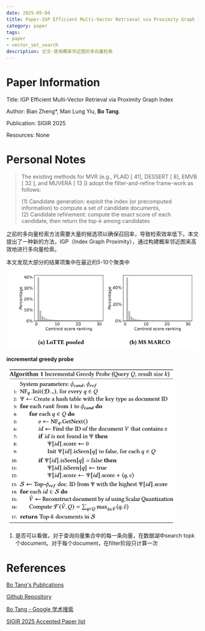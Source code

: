 ```yaml
---
date: 2025-05-04
title: Paper-IGP Efficient Multi-Vector Retrieval via Proximity Graph Index
category: paper
tags:
- paper
- vector_set_search
description: 论文-使用概率邻近图的多向量检索
---
```


# Paper Information

Title: IGP Efficient Multi-Vector Retrieval via Proximity Graph Index

Author: Bian Zheng*, Man Lung Yiu, **Bo Tang**.

Publication: SIGIR 2025

Resources: None

# Personal Notes

> The existing methods for MVR (e.g., PLAID [ 41], DESSERT [ 8], EMVB [ 32 ], and MUVERA [ 13 ]) adopt the filter-and-refine frame-work as follows:
>
> (1) Candidate generation: exploit the index (or precomputed information) to compute a set of candidate documents, <br>
> (2) Candidate refinement: compute the exact score of each candidate, then return the top-𝑘 among candidates

之前的多向量检索方法需要大量的候选项以确保召回率，导致检索效率低下。本文提出了一种新的方法，IGP（Index Graph Proximity），通过构建概率邻近图来高效地进行多向量检索。

本文发现大部分的结果项集中在最近的5-10个聚类中

![image-20250619142658556](https://raw.githubusercontent.com/ee-wizard/ee-wizard/res/images/20250619142700505.png)

**incremental greedy probe**

<img src="https://raw.githubusercontent.com/ee-wizard/ee-wizard/res/images/20250619142904947.png" alt="image-20250619142903395" style="zoom:67%;" />

1. 是否可以看做，对于查询向量集合中的每一条向量，在数据湖中search topk个document。对于每个document，在filter阶段只计算一次

# References

[Bo Tang's Publications](https://acm.sustech.edu.cn/btang/pub.html)

[Github Repository](https://github.com/DBGroup-SUSTech/multi-vector-retrieval)

[‪Bo Tang‬ - ‪Google 学术搜索‬](https://scholar.google.com/citations?hl=zh-CN&user=og0Jsq4AAAAJ&view_op=list_works&sortby=pubdate)

[SIGIR 2025 Accepted Paper list](https://sigir2025.dei.unipd.it/accepted-papers.html)

